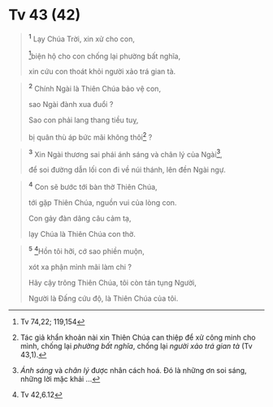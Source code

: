 # Tv 43 (42)

> <sup><b>1</b></sup> Lạy Chúa Trời, xin xử cho con,
> 
> [^1*]biện hộ cho con chống lại phường bất nghĩa,
> 
> xin cứu con thoát khỏi người xảo trá gian tà.
>


> <sup><b>2</b></sup> Chính Ngài là Thiên Chúa bảo vệ con,
> 
> sao Ngài đành xua đuổi ?
> 
> Sao con phải lang thang tiều tuỵ,
> 
> bị quân thù áp bức mãi không thôi[^1] ?
>


> <sup><b>3</b></sup> Xin Ngài thương sai phái ánh sáng và chân lý của Ngài[^2],
> 
> để soi đường dẫn lối con đi về núi thánh, lên đền Ngài ngự.
>


> <sup><b>4</b></sup> Con sẽ bước tới bàn thờ Thiên Chúa,
> 
> tới gặp Thiên Chúa, nguồn vui của lòng con.
> 
> Con gảy đàn dâng câu cảm tạ,
> 
> lạy Chúa là Thiên Chúa con thờ.
>


> <sup><b>5</b></sup> [^2*]Hồn tôi hỡi, cớ sao phiền muộn,
> 
> xót xa phận mình mãi làm chi ?
> 
> Hãy cậy trông Thiên Chúa, tôi còn tán tụng Người,
> 
> Người là Đấng cứu độ, là Thiên Chúa của tôi.
>

[^1]: Tác giả khẩn khoản nài xin Thiên Chúa can thiệp để xử công minh cho mình, chống lại <i>phường bất nghĩa</i>, chống lại <i>người xảo trá gian tà</i> (Tv 43,1).
[^2]: <i>Ánh sáng</i> và <i>chân lý</i> được nhân cách hoá. Đó là những ơn soi sáng, những lời mặc khải ...
[^1*]: Tv 74,22; 119,154
[^2*]: Tv 42,6.12
